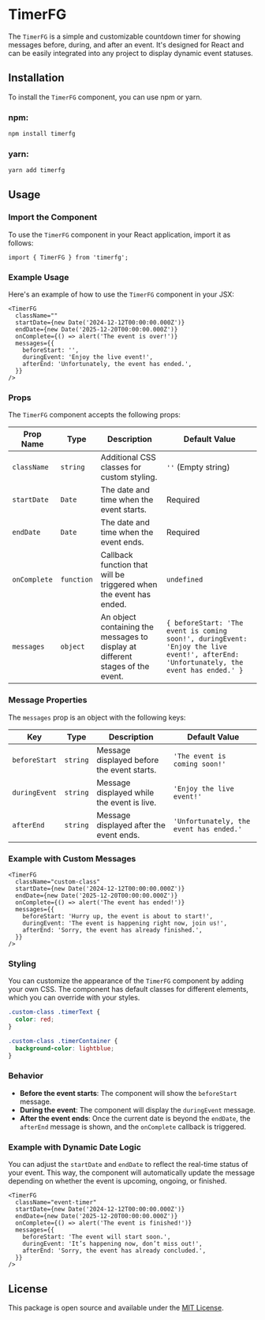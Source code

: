 # TimerFG

The `TimerFG` is a simple and customizable countdown timer for showing messages before, during, and after an event. It's designed for React and can be easily integrated into any project to display dynamic event statuses.

## Installation

To install the `TimerFG` component, you can use npm or yarn.

### npm:

```bash
npm install timerfg
```

### yarn:

```bash
yarn add timerfg
```

## Usage

### Import the Component

To use the `TimerFG` component in your React application, import it as follows:

```tsx
import { TimerFG } from 'timerfg';
```

### Example Usage

Here's an example of how to use the `TimerFG` component in your JSX:

```tsx
<TimerFG
  className=""
  startDate={new Date('2024-12-12T00:00:00.000Z')}
  endDate={new Date('2025-12-20T00:00:00.000Z')}
  onComplete={() => alert('The event is over!')}
  messages={{
    beforeStart: '',
    duringEvent: 'Enjoy the live event!',
    afterEnd: 'Unfortunately, the event has ended.',
  }}
/>
```

### Props

The `TimerFG` component accepts the following props:

| Prop Name    | Type       | Description                                                                    | Default Value                                                                                                                         |
| ------------ | ---------- | ------------------------------------------------------------------------------ | ------------------------------------------------------------------------------------------------------------------------------------- |
| `className`  | `string`   | Additional CSS classes for custom styling.                                     | `''` (Empty string)                                                                                                                   |
| `startDate`  | `Date`     | The date and time when the event starts.                                       | Required                                                                                                                              |
| `endDate`    | `Date`     | The date and time when the event ends.                                         | Required                                                                                                                              |
| `onComplete` | `function` | Callback function that will be triggered when the event has ended.             | `undefined`                                                                                                                           |
| `messages`   | `object`   | An object containing the messages to display at different stages of the event. | `{ beforeStart: 'The event is coming soon!', duringEvent: 'Enjoy the live event!', afterEnd: 'Unfortunately, the event has ended.' }` |

### Message Properties

The `messages` prop is an object with the following keys:

| Key           | Type     | Description                                | Default Value                           |
| ------------- | -------- | ------------------------------------------ | --------------------------------------- |
| `beforeStart` | `string` | Message displayed before the event starts. | `'The event is coming soon!'`           |
| `duringEvent` | `string` | Message displayed while the event is live. | `'Enjoy the live event!'`               |
| `afterEnd`    | `string` | Message displayed after the event ends.    | `'Unfortunately, the event has ended.'` |

### Example with Custom Messages

```tsx
<TimerFG
  className="custom-class"
  startDate={new Date('2024-12-12T00:00:00.000Z')}
  endDate={new Date('2025-12-20T00:00:00.000Z')}
  onComplete={() => alert('The event has ended!')}
  messages={{
    beforeStart: 'Hurry up, the event is about to start!',
    duringEvent: 'The event is happening right now, join us!',
    afterEnd: 'Sorry, the event has already finished.',
  }}
/>
```

### Styling

You can customize the appearance of the `TimerFG` component by adding your own CSS. The component has default classes for different elements, which you can override with your styles.

```css
.custom-class .timerText {
  color: red;
}

.custom-class .timerContainer {
  background-color: lightblue;
}
```

### Behavior

- **Before the event starts**: The component will show the `beforeStart` message.
- **During the event**: The component will display the `duringEvent` message.
- **After the event ends**: Once the current date is beyond the `endDate`, the `afterEnd` message is shown, and the `onComplete` callback is triggered.

### Example with Dynamic Date Logic

You can adjust the `startDate` and `endDate` to reflect the real-time status of your event. This way, the component will automatically update the message depending on whether the event is upcoming, ongoing, or finished.

```tsx
<TimerFG
  className="event-timer"
  startDate={new Date('2024-12-12T00:00:00.000Z')}
  endDate={new Date('2025-12-20T00:00:00.000Z')}
  onComplete={() => alert('The event is finished!')}
  messages={{
    beforeStart: 'The event will start soon.',
    duringEvent: 'It’s happening now, don’t miss out!',
    afterEnd: 'Sorry, the event has already concluded.',
  }}
/>
```

## License

This package is open source and available under the [MIT License](LICENSE).

